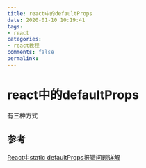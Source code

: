 ```yaml
---
title: react中的defaultProps
date: 2020-01-10 10:19:41
tags:
- react
categories:
- react教程
comments: false
permalink:
---
```


# react中的defaultProps

有三种方式

## 参考

[React中static defaultProps报错问题详解](https://www.jianshu.com/p/29a025128990)
